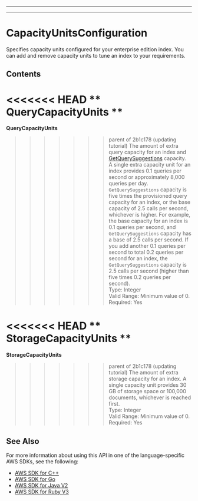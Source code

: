 --------

--------

# CapacityUnitsConfiguration<a name="API_CapacityUnitsConfiguration"></a>

Specifies capacity units configured for your enterprise edition index\. You can add and remove capacity units to tune an index to your requirements\.

## Contents<a name="API_CapacityUnitsConfiguration_Contents"></a>

<<<<<<< HEAD
 ** QueryCapacityUnits **   <a name="Kendra-Type-CapacityUnitsConfiguration-QueryCapacityUnits"></a>
=======
 **QueryCapacityUnits**   <a name="Kendra-Type-CapacityUnitsConfiguration-QueryCapacityUnits"></a>
>>>>>>> parent of 2b1c178 (updating tutorial)
The amount of extra query capacity for an index and [GetQuerySuggestions](https://docs.aws.amazon.com/kendra/latest/dg/API_GetQuerySuggestions.html) capacity\.  
A single extra capacity unit for an index provides 0\.1 queries per second or approximately 8,000 queries per day\.  
 `GetQuerySuggestions` capacity is five times the provisioned query capacity for an index, or the base capacity of 2\.5 calls per second, whichever is higher\. For example, the base capacity for an index is 0\.1 queries per second, and `GetQuerySuggestions` capacity has a base of 2\.5 calls per second\. If you add another 0\.1 queries per second to total 0\.2 queries per second for an index, the `GetQuerySuggestions` capacity is 2\.5 calls per second \(higher than five times 0\.2 queries per second\)\.  
Type: Integer  
Valid Range: Minimum value of 0\.  
Required: Yes

<<<<<<< HEAD
 ** StorageCapacityUnits **   <a name="Kendra-Type-CapacityUnitsConfiguration-StorageCapacityUnits"></a>
=======
 **StorageCapacityUnits**   <a name="Kendra-Type-CapacityUnitsConfiguration-StorageCapacityUnits"></a>
>>>>>>> parent of 2b1c178 (updating tutorial)
The amount of extra storage capacity for an index\. A single capacity unit provides 30 GB of storage space or 100,000 documents, whichever is reached first\.  
Type: Integer  
Valid Range: Minimum value of 0\.  
Required: Yes

## See Also<a name="API_CapacityUnitsConfiguration_SeeAlso"></a>

For more information about using this API in one of the language\-specific AWS SDKs, see the following:
+  [ AWS SDK for C\+\+](https://docs.aws.amazon.com/goto/SdkForCpp/kendra-2019-02-03/CapacityUnitsConfiguration) 
+  [ AWS SDK for Go](https://docs.aws.amazon.com/goto/SdkForGoV1/kendra-2019-02-03/CapacityUnitsConfiguration) 
+  [ AWS SDK for Java V2](https://docs.aws.amazon.com/goto/SdkForJavaV2/kendra-2019-02-03/CapacityUnitsConfiguration) 
+  [ AWS SDK for Ruby V3](https://docs.aws.amazon.com/goto/SdkForRubyV3/kendra-2019-02-03/CapacityUnitsConfiguration) 